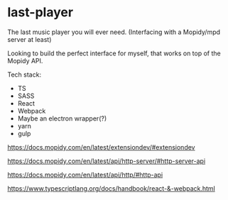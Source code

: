 # last-player

The last music player you will ever need. (Interfacing with a Mopidy/mpd server at least)

Looking to build the perfect interface for myself, that works on top of the
Mopidy API.

Tech stack:

- TS
- SASS
- React
- Webpack
- Maybe an electron wrapper(?)
- yarn
- gulp

https://docs.mopidy.com/en/latest/extensiondev/#extensiondev

https://docs.mopidy.com/en/latest/api/http-server/#http-server-api

https://docs.mopidy.com/en/latest/api/http/#http-api

https://www.typescriptlang.org/docs/handbook/react-&-webpack.html
